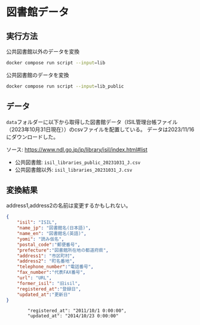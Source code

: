
# 図書館データ




## 実行方法

公共図書館以外のデータを変換
```bash
docker compose run script --input=lib
```

公共図書館のデータを変換
```bash
docker compose run script --input=lib_public
```



## データ

`data`フォルダーに以下から取得した図書館データ（ISIL管理台帳ファイル（2023年10月31日現在））のcsvファイルを配置している。
データは2023/11/16にダウンロードした。

ソース: https://www.ndl.go.jp/jp/library/isil/index.html#list


- 公共図書館: `isil_libraries_public_20231031_J.csv`
- 公共図書館以外: `isil_libraries_20231031_J.csv`


## 変換結果

address1,address2の名前は変更するかもしれない。

```json
{
    "isil": "ISIL",
    "name_jp": "図書館名(日本語)",
    "name_en": "図書館名(英語)",
    "yomi": "読み仮名",
    "postal_code":"郵便番号",
    "prefecture":"図書館所在地の都道府県",
    "address1": "市区町村",
    "address2": "町名番地",
    "telephone_number":"電話番号",
    "fax_number":"代表FAX番号",
    "url": "URL",
    "former_isil": "旧isil",
    "registered_at":"登録日",
    "updated_at":"更新日"
}

```

            "registered_at": "2011/10/1 0:00:00",
            "updated_at": "2014/10/23 0:00:00"